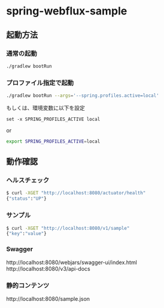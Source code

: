 # spring-webflux-sample

## 起動方法

### 通常の起動

```bash
./gradlew bootRun
```

### プロファイル指定で起動

```bash
./gradlew bootRun --args='--spring.profiles.active=local'
```

もしくは、環境変数に以下を設定
```fish
set -x SPRING_PROFILES_ACTIVE local
```
or
```bash
export SPRING_PROFILES_ACTIVE=local
```

## 動作確認

### ヘルスチェック

```bash
$ curl -XGET "http://localhost:8080/actuator/health"
{"status":"UP"}
```

### サンプル

```bash
$ curl -XGET "http://localhost:8080/v1/sample"
{"key":"value"}
```


### Swagger

http://localhost:8080/webjars/swagger-ui/index.html
http://localhost:8080/v3/api-docs

### 静的コンテンツ

http://localhost:8080/sample.json